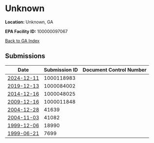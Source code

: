 # Unknown

**Location:** Unknown, GA

**EPA Facility ID:** 100000097067

[Back to GA Index](../../index.md)

## Submissions

| Date | Submission ID | Document Control Number |
|------|--------------|-------------------------|
| [2024-12-11](submissions/1000118983.md) | 1000118983 |  |
| [2019-12-13](submissions/1000084002.md) | 1000084002 |  |
| [2014-12-16](submissions/1000048025.md) | 1000048025 |  |
| [2009-12-16](submissions/1000011848.md) | 1000011848 |  |
| [2004-12-28](submissions/41639.md) | 41639 |  |
| [2004-11-03](submissions/41082.md) | 41082 |  |
| [1999-12-06](submissions/18990.md) | 18990 |  |
| [1999-06-21](submissions/7699.md) | 7699 |  |
